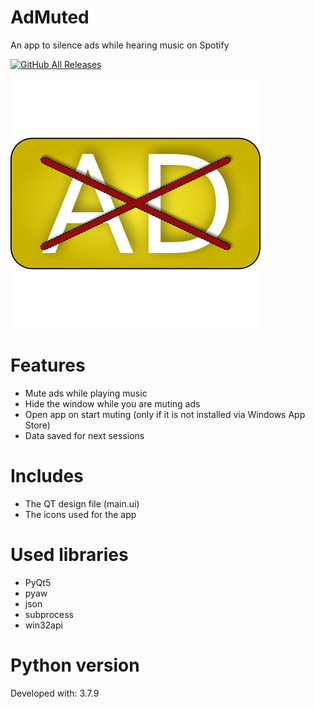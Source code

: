 # AdMuted
 An app to silence ads while hearing music on Spotify  
 
 [![GitHub All Releases](https://img.shields.io/github/downloads/g5fighter/AdMuted/total)](https://github.com/g5fighter/AdMuted/releases)
 
 ![icon](https://raw.githubusercontent.com/g5fighter/AdMuted/main/iconadmuted.png)

# Features
- Mute ads while playing music  
- Hide the window while you are muting ads  
- Open app on start muting (only if it is not installed via Windows App Store)  
- Data saved for next sessions  

# Includes
- The QT design file (main.ui)  
- The icons used for the app

# Used libraries
- PyQt5  
- pyaw  
- json  
- subprocess  
- win32api  

# Python version
Developed with: 3.7.9
